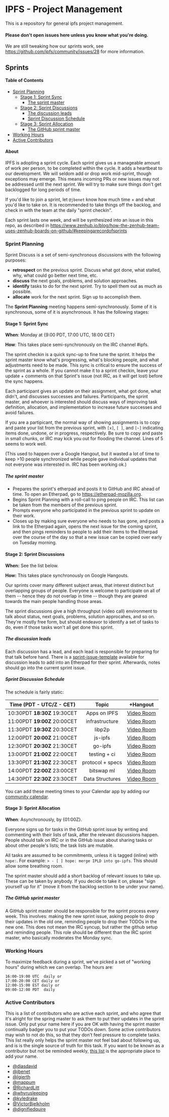 # IPFS - Project Management

This is a repository for general ipfs project management.

#### Please don't open issues here unless you know what you're doing.

We are still tweaking how our sprints work, see https://github.com/ipfs/community/issues/28 for more information.

## Sprints

#### Table of Contents

- [Sprint Planning](#sprint-planning)
  - [Stage 1: Sprint Sync](#stage-1-sprint-cap-sync)
    - [The sprint master](#the-sprint-master)
  - [Stage 2: Sprint Discussions](#stage-2-sprint-discussions)
    - [The discussion leads](#the-discussion-leads)
    - [Sprint Discussion Schedule](#sprint-discussion-schedule)
  - [Stage 3: Sprint Allocation](#stage-3-sprint-allocation)
    - [The GitHub sprint master](#the-github-sprint-master)
- [Working Hours](#working-hours)
- [Active Contributors](#active-contributors)

#### About

IPFS is adopting a sprint cycle. Each sprint gives us a manageable amount of work per person, to be completed within the cycle. It adds a heartbeat to our development. We will seldom add or drop work mid-sprint, though exceptions may emerge. This means incoming PRs or new issues may not be addressed until the next sprint. We will try to make sure things don't get backlogged for long periods of time.

If you'd like to join a sprint, let `@jbenet` know how much time + and what you'd like to take on. It is recommended to take things off the backlog, and check in with the team at the daily "sprint checkin".

Each sprint lasts one week, and will be synthesized into an issue in this repo, as described in https://www.zenhub.io/blog/how-the-zenhub-team-uses-zenhub-boards-on-github/#keepingarecordofsprints

### Sprint Planning

Sprint Discuss is a set of semi-synchronous discussions with the following purposes:
- **retrospect** on the previous sprint. Discuss what got done, what stalled, why, what could go better next time, etc.
- **discuss** the next goals, problems, and solution approaches.
- **identify** tasks to do for the next sprint. Try to spell them out as much as possible.
- **allocate** work for the next sprint. Sign up to accomplish them.

The **Sprint Planning** meeting happens semi-synchronously. Some of it is synchronous, some of it is asynchronous. It has the following stages:

#### Stage 1: Sprint Sync

**When**: Monday at {9:00 PDT, 17:00 UTC, 18:00 CET}

**How**: This takes place semi-synchronously on the IRC channel #ipfs.

The sprint checkin is a quick sync-up to fine tune the sprint. It helps the sprint master know what's progressing, what's blocking people, and what adjustments need to be made. This sync is critical to ensure the success of the sprint as a whole. If you cannot make it to a sprint checkin, leave your update + comments on that Sprint's issue (not IRC, as it will get lost) before the sync happens.

Each participant gives an update on their assignment, what got done, what didn't, and discusses successes and failures. Participants, the sprint master, and whoever is interested should discuss ways of improving task definition, allocation, and implementation to increase future successes and avoid failures.

If you are a partipicant, the normal way of showing assignments is to copy and paste your list from the previous sprint, with `[x]`, `[ ]`,  and `[~]` indicating items done, undone, or in progress, respectively. Be sure to copy and paste in small chunks, or IRC may kick you out for flooding the channel. Lines of 5 seems to work well.

(This used to happen over a Google Hangout, but it wasted a lot of time to keep >10 people synchronized while people gave individual updates that not everyone was interested in. IRC has been working ok.)

##### The sprint master
- Prepares the sprint's etherpad and posts it to GitHub and IRC ahead of time. To open an Etherpad, go to https://etherpad-mozilla.org.
- Begins Sprint Planning with a roll-call to ping people on IRC. This list can be taken from the members of the previous sprint.
- Prompts everyone who participated in the previous sprint to update on their work.
- Closes up by making sure everyone who needs to has gone, and posts a link to the Etherpad again, opens the next issue for the coming sprint, and then pings reminders to people to add their items to the Etherpad over the course of the day so that a new issue can be copied over early on Tuesday morning.

#### Stage 2: Sprint Discussions

**When:** See the list below.

**How:** This takes place synchronously on Google Hangouts.

Our sprints cover many different subject areas, that interest distinct but overlapping groups of people. Everyone is welcome to participate on all of them -- hence they do not overlap in time -- though they are geared towards the main people handling those areas.

The sprint discussions give a high throughput (video call) environment to talk about status, next goals, problems, solution approcahes, and so on. They're mostly free form, but should endeavor to identify a set of tasks to do, even if those tasks won't all get done this sprint.

##### The discussion leads
Each discussion has a lead, and each lead is responsible for preparing for that talk before hand. There is a [sprint-issue-template](sprint-issue-template.md) available for discussion leads to add into an Etherpad for their sprint. Afterwards, notes should go into the current sprint issue.

##### Sprint Discussion Schedule

The schedule is fairly static:

Time (PDT - **UTC/Z** - CET) | Topic | +Hangout
:------------------------: | :---: | :------:
10:30PDT **18:30Z** 19:30CET | Apps on IPFS | [Video Room](https://plus.google.com/hangouts/_/grdn26fpdroghn5wa56mhpxz34a)
11:00PDT **19:00Z** 20:00CET | infrastructure | [Video Room](https://plus.google.com/hangouts/_/g6irrqkylecjoo2k7e7wzkkkgua)
11:30PDT **19:30Z** 20:30CET | libp2p | [Video Room](https://plus.google.com/hangouts/_/ipfslibp2p7g6jntijoxshfe3m2)
12:00PDT **20:00Z** 21:00CET | js-ipfs | [Video Room](https://plus.google.com/hangouts/_/gyafa4mpgz7g6jntijoxshfe3ma)
12:30PDT **20:30Z** 21:30CET | go-ipfs | [Video Room](https://plus.google.com/hangouts/_/g4hc3dnpdvwsklyfd2sxhkwbgqa)
13:00PDT **21:00Z** 22:00CET | testing + ci | [Video Room](https://plus.google.com/hangouts/_/gwn656w2cihn7lekdarfzhaquea)
13:30PDT **21:30Z** 22:30CET | protocol + specs | [Video Room](https://plus.google.com/hangouts/_/gxvjk6v6xrc64hcs44phm4c2qaa)
14:00PDT **22:00Z** 23:00CET | bitswap ml | [Video Room](https://plus.google.com/hangouts/_/grcpjefkp4fv4zqz3xe4ty3mbea)
14:30PDT **22:30Z** 23:30CET | Data Structures | [Video Room](https://plus.google.com/hangouts/_/g7slan3ecrylra7robofp53p6ia)

You can add these meeting times to your Calendar app by adding our [community calendar](https://calendar.google.com/calendar/embed?src=ipfs.io_eal36ugu5e75s207gfjcu0ae84@group.calendar.google.com&ctz=America/New_York).

#### Stage 3: Sprint Allocation

**When**: Asynchronously, by {01:00Z}.

Everyone signs up for tasks in the GitHub sprint issue by writing and commenting with their lists of task, after the relevant discussions happen. People should talk on IRC or in the GitHub issue about sharing tasks or about other people's lists; the task lists are mutable.

All tasks are assumed to be commitments, unless it is tagged (inline) with `hope:`. For example: `> - [ ] hope: merge IPLD into go-ipfs`. This should allow some breathing room.

The sprint master should add a short backlog of relevant issues to take up. These can be taken by anybody. If you decide to take it on, please "sign yourself up for it" (move it from the backlog section to be under your name).

##### The GitHub sprint master
A GitHub sprint master should be responsible for the sprint process every week. This involves: making the new sprint issue, asking people to drop their updates in the old one, reminding people to drop their TODOs in the new one. This does not mean the IRC syncup, but rather the github setup and reminding people. This role should be different than the IRC sprint master, who basically moderates the Monday sync.

### Working Hours

To maximize feedback during a sprint, we've picked a set of "working hours" during which we can overlap. The hours are:

```
16:00-19:00 UTC  daily or
17:00-20:00 CET daily or
12:00-15:00 EST daily or
09:00-12:00 PDT  daily
```

### Active Contributors

This is a list of contributors who are active each sprint, and who agree that it's alright for the spring master to ask them to put their updates in the sprint issue. Only put your name here if you are OK with having the sprint master continually badger you to put your TODOs down. Some active contributors may wish to not do this, so that they don't feel pressure to complete tasks. This list really only helps the sprint master not feel bad about following up, and is is the single source of truth for this task. If you want to be known as a contributor but not be reminded weekly, [this list](https://github.com/ipfs/community#people) is the appropriate place to add your name.

* [@diasdavid](//github.com/diasdavid)
* [@jbenet](//github.com/jbenet)
* [@lgierth](//github.com/lgierth)
* [@mappum](//github.com/mappum)
* [@RichardLitt](//github.com/RichardLitt)
* [@whyrusleeping](//github.com/whyrusleeping)
* [@kyledrake](//github.com/kyledrake)
* [@VictorBjelkholm](//github.com/VictorBjelkholm)
* [@dignifiedquire](//github.com/dignifiedquire)

